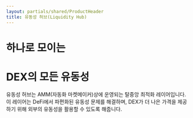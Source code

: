 ```yaml
---
layout: partials/shared/ProductHeader
title: 유동성 허브(Liquidity Hub)
---
```


# 하나로 모이는
# DEX의 모든 유동성

유동성 허브는 AMM(자동화 마켓메이커)상에 운영되는 탈중앙 최적화 레이어입니다. 이 레이어는 DeFi에서 파편화된 유동성 문제를 해결하며, DEX가 더 나은 가격을 제공하기 위해 외부의 유동성을 활용할 수 있도록 해줍니다.